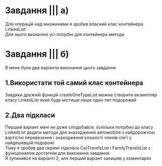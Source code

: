 # Завдання ||| a)
Для операцій над множинами я зробив власний клас контейнера LinkedList  
Для нього визначені усі потрібні для контейнера методи
# Завдання ||| б)
В мене були два варіанти виконання цього завдання
## 1.Використати той самий клас контейнера
Завдяки дружній функцій createOneTypeList можна створити екзмепляр класу LinkedList який буде містиши лише один тип подорожей
## 2.Два підкласи
Перший варіант мені не дуже сподобався, оскільки потрібно до класу LinkedList додати методи для знаходження автомобіля з найдорожчою вартістю перевезення і знаходження кількості членів сім'ї у найдешевшій подорожі  
Тому я зробив два окремі підкласи CarTravelsList i FamilyTravelsList з функціоналом достатнім для виконання завдання  
Я зупинився на варіанті 2, але перший варіант залишив у коментарях
